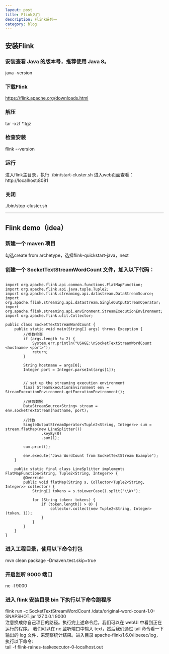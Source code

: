 ```yaml
---
layout: post
title: Flink入门
description: Flink系列一
category: blog
---
```


## 安装Flink

### 安装查看 Java 的版本号，推荐使用 Java 8。   
java -version

### 下载Flink 
https://flink.apache.org/downloads.html

### 解压    
tar -xzf *.tgz

### 检查安装
flink --version

### 运行
进入flink主目录，执行  ./bin/start-cluster.sh
进入web页面查看：http://localhost:8081

### 关闭
./bin/stop-cluster.sh

-------------------------------------

## Flink demo（idea）

### 新建一个 maven 项目
勾选create from archetype，选择flink-quickstart-java，next

### 创建一个 SocketTextStreamWordCount 文件，加入以下代码：

```

import org.apache.flink.api.common.functions.FlatMapFunction;
import org.apache.flink.api.java.tuple.Tuple2;
import org.apache.flink.streaming.api.datastream.DataStreamSource;
import org.apache.flink.streaming.api.datastream.SingleOutputStreamOperator;
import org.apache.flink.streaming.api.environment.StreamExecutionEnvironment;
import org.apache.flink.util.Collector;

public class SocketTextStreamWordCount {
    public static void main(String[] args) throws Exception {
        //参数检查
        if (args.length != 2) {
            System.err.println("USAGE:\nSocketTextStreamWordCount <hostname> <port>");
            return;
        }

        String hostname = args[0];
        Integer port = Integer.parseInt(args[1]);


        // set up the streaming execution environment
        final StreamExecutionEnvironment env = StreamExecutionEnvironment.getExecutionEnvironment();

        //获取数据
        DataStreamSource<String> stream = env.socketTextStream(hostname, port);

        //计数
        SingleOutputStreamOperator<Tuple2<String, Integer>> sum = stream.flatMap(new LineSplitter())
                .keyBy(0)
                .sum(1);

        sum.print();

        env.execute("Java WordCount from SocketTextStream Example");
    }

    public static final class LineSplitter implements FlatMapFunction<String, Tuple2<String, Integer>> {
        @Override
        public void flatMap(String s, Collector<Tuple2<String, Integer>> collector) {
            String[] tokens = s.toLowerCase().split("\\W+");

            for (String token: tokens) {
                if (token.length() > 0) {
                    collector.collect(new Tuple2<String, Integer>(token, 1));
                }
            }
        }
    }
}  

```

### 进入工程目录，使用以下命令打包
mvn clean package -Dmaven.test.skip=true

### 开启监听 9000 端口
nc -l 9000

### 进入 flink 安装目录 bin 下执行以下命令跑程序
flink run -c SocketTextStreamWordCount /data/original-word-count-1.0-SNAPSHOT.jar 127.0.0.1 9000  
注意换成你自己项目的路径。执行完上述命令后，我们可以在 webUI 中看到正在运行的程序。
我们可以在 nc 监听端口中输入 text，然后我们通过 tail 命令看一下输出的 log 文件，来观察统计结果。进入目录 apache-flink/1.6.0/libexec/log，执行以下命令:  
tail -f flink-raines-taskexecutor-0-localhost.out



















